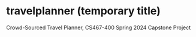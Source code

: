 # travelplanner (temporary title)
Crowd-Sourced Travel Planner, CS467-400 Spring 2024 Capstone Project
